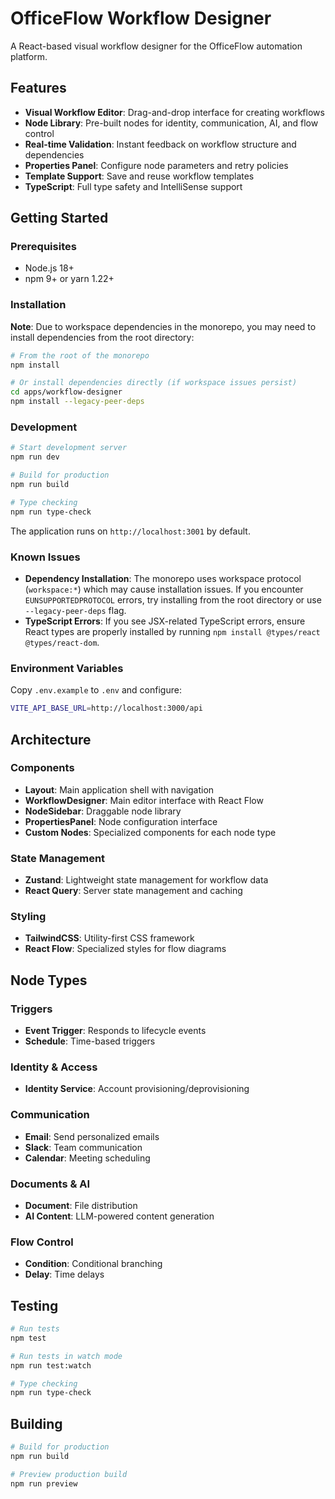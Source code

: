 # OfficeFlow Workflow Designer

A React-based visual workflow designer for the OfficeFlow automation platform.

## Features

- **Visual Workflow Editor**: Drag-and-drop interface for creating workflows
- **Node Library**: Pre-built nodes for identity, communication, AI, and flow control
- **Real-time Validation**: Instant feedback on workflow structure and dependencies
- **Properties Panel**: Configure node parameters and retry policies
- **Template Support**: Save and reuse workflow templates
- **TypeScript**: Full type safety and IntelliSense support

## Getting Started

### Prerequisites

- Node.js 18+
- npm 9+ or yarn 1.22+

### Installation

**Note**: Due to workspace dependencies in the monorepo, you may need to install dependencies from the root directory:

```bash
# From the root of the monorepo
npm install

# Or install dependencies directly (if workspace issues persist)
cd apps/workflow-designer
npm install --legacy-peer-deps
```

### Development

```bash
# Start development server
npm run dev

# Build for production
npm run build

# Type checking
npm run type-check
```

The application runs on `http://localhost:3001` by default.

### Known Issues

- **Dependency Installation**: The monorepo uses workspace protocol (`workspace:*`) which may cause installation issues. If you encounter `EUNSUPPORTEDPROTOCOL` errors, try installing from the root directory or use `--legacy-peer-deps` flag.
- **TypeScript Errors**: If you see JSX-related TypeScript errors, ensure React types are properly installed by running `npm install @types/react @types/react-dom`.

### Environment Variables

Copy `.env.example` to `.env` and configure:

```bash
VITE_API_BASE_URL=http://localhost:3000/api
```

## Architecture

### Components

- **Layout**: Main application shell with navigation
- **WorkflowDesigner**: Main editor interface with React Flow
- **NodeSidebar**: Draggable node library
- **PropertiesPanel**: Node configuration interface
- **Custom Nodes**: Specialized components for each node type

### State Management

- **Zustand**: Lightweight state management for workflow data
- **React Query**: Server state management and caching

### Styling

- **TailwindCSS**: Utility-first CSS framework
- **React Flow**: Specialized styles for flow diagrams

## Node Types

### Triggers

- **Event Trigger**: Responds to lifecycle events
- **Schedule**: Time-based triggers

### Identity & Access

- **Identity Service**: Account provisioning/deprovisioning

### Communication

- **Email**: Send personalized emails
- **Slack**: Team communication
- **Calendar**: Meeting scheduling

### Documents & AI

- **Document**: File distribution
- **AI Content**: LLM-powered content generation

### Flow Control

- **Condition**: Conditional branching
- **Delay**: Time delays

## Testing

```bash
# Run tests
npm test

# Run tests in watch mode
npm run test:watch

# Type checking
npm run type-check
```

## Building

```bash
# Build for production
npm run build

# Preview production build
npm run preview
```
